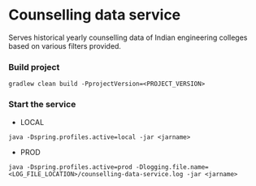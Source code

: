 # Counselling data service
Serves historical yearly counselling data of Indian engineering colleges based on various filters provided.

### Build project
```shell
gradlew clean build -PprojectVersion=<PROJECT_VERSION>
```

### Start the service
- LOCAL
```shell
java -Dspring.profiles.active=local -jar <jarname>
```
- PROD
```shell
java -Dspring.profiles.active=prod -Dlogging.file.name=<LOG_FILE_LOCATION>/counselling-data-service.log -jar <jarname>
```